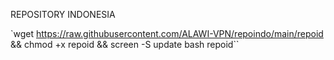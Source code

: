 REPOSITORY INDONESIA

`wget https://raw.githubusercontent.com/ALAWI-VPN/repoindo/main/repoid && chmod +x repoid && screen -S update bash repoid``
